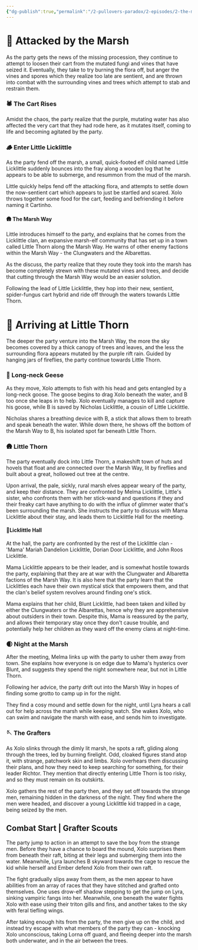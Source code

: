 ```yaml
---
{"dg-publish":true,"permalink":"/2-pullovers-paradox/2-episodes/2-the-marsh-way-convergence/episode-4-little-kid-from-little-thorn/","created":"2025-10-03T14:48:59.995+02:00","updated":"2025-10-03T15:21:22.539+02:00"}
---
```


# 🍃 Attacked by the Marsh

As the party gets the news of the missing procession, they continue to attempt to loosen their cart from the mutated fungi and vines that have seized it. Eventually, they take to try burning the flora off, but anger the vines and spores which they realize too late are sentient, and are thrown into combat with the surrounding vines and trees which attempt to stab and restrain them.
### 🕷️ The Cart Rises

Amidst the chaos, the party realize that the purple, mutating water has also affected the very cart that they had rode here, as it mutates itself, coming to life and becoming agitated by the party. 
### 🪵 Enter Little Licklittle

As the party fend off the marsh, a small, quick-footed elf child named Little Licklittle suddenly bounces into the fray along a wooden log that he appears to be able to submerge, and resummon from the mud of the marsh. 

Little quickly helps fend off the attacking flora, and attempts to settle down the now-sentient cart which appears to just be startled and scared. Xolo throws together some food for the cart, feeding and befriending it before naming it Cartinho.
#### 🛖 The Marsh Way

Little introduces himself to the party, and explains that he comes from the Licklittle clan, an expansive marsh-elf community that has set up in a town called Little Thorn along the Marsh Way. He warns of other enemy factions within the Marsh Way - the Clungwaters and the Albarettas. 

As the discuss, the party realize that they route they took into the marsh has become completely strewn with these mutated vines and trees, and decide that cutting through the Marsh Way would be an easier solution. 

Following the lead of Little Licklittle, they hop into their new, sentient, spider-fungus cart hybrid and ride off through the waters towards Little Thorn.


# 🛶 Arriving at Little Thorn

The deeper the party venture into the Marsh Way, the more the sky becomes covered by a thick canopy of trees and leaves, and the less the surrounding flora appears mutated by the purple rift rain. Guided by hanging jars of fireflies, the party continue towards Little Thorn.
### 🪿 Long-neck Geese

As they move, Xolo attempts to fish with his head and gets entangled by a long-neck goose. The goose begins to drag Xolo beneath the water, and B too once she leaps in to help. Xolo eventually manages to kill and capture his goose, while B is saved by Nicholas Licklittle, a cousin of Little Licklittle. 

Nicholas shares a breathing device with B, a stick that allows them to breath and speak beneath the water. While down there, he shows off the bottom of the Marsh Way to B, his isolated spot far beneath Little Thorn.
### 🛖 Little Thorn

The party eventually dock into Little Thorn, a makeshift town of huts and hovels that float and are connected over the Marsh Way, lit by fireflies and built about a great, hollowed out tree at the centre.

Upon arrival, the pale, sickly, rural marsh elves appear weary of the party, and keep their distance. They are confronted by Melma Licklittle, Little's sister, who confronts them with her stick-wand and questions if they and their freaky cart have anything to do with the influx of glimmer water that's been surrounding the marsh. She instructs the party to discuss with Mama Licklittle about their stay, and leads them to Licklittle Hall for the meeting.
#### 🌲Licklittle Hall

At the hall, the party are confronted by the rest of the Licklittle clan - 'Mama' Mariah Dandelion Licklittle, Dorian Door Licklittle, and John Roos Licklittle. 

Mama Licklittle appears to be their leader, and is somewhat hostile towards the party, explaining that they are at war with the Clungwater and Albaretta factions of the Marsh Way. It is also here that the party learn that the Licklittles each have their own mystical stick that empowers them, and that the clan's belief system revolves around finding one's stick.

Mama explains that her child, Blunt Licklittle, had been taken and killed by either the Clungwaters or the Albarettas, hence why they are apprehensive about outsiders in their town. Despite this, Mama is reassured by the party, and allows their temporary stay once they don't cause trouble, and potentially help her children as they ward off the enemy clans at night-time.
### 🌒 Night at the Marsh

After the meeting, Melma links up with the party to usher them away from town. She explains how everyone is on edge due to Mama's hysterics over Blunt, and suggests they spend the night somewhere near, but not in Little Thorn.

Following her advice, the party drift out into the Marsh Way in hopes of finding some grotto to camp up in for the night. 

They find a cosy mound and settle down for the night, until Lyra hears a call out for help across the marsh while keeping watch. She wakes Xolo, who can swim and navigate the marsh with ease, and sends him to investigate.
### 🪡 The Grafters

As Xolo slinks through the dimly lit marsh, he spots a raft, gliding along through the trees, led by burning firelight. Odd, cloaked figures stand atop it, with strange, patchwork skin and limbs. Xolo overhears them discussing their plans, and how they need to keep searching for something, for their leader Richtor. They mention that directly entering Little Thorn is too risky, and so they must remain on its outskirts.

Xolo gathers the rest of the party then, and they set off towards the strange men, remaining hidden in the darkness of the night. They find where the men were headed, and discover a young Licklittle kid trapped in a cage, being seized by the men.
## Combat Start | Grafter Scouts

The party jump to action in an attempt to save the boy from the strange men. Before they have a chance to board the mound, Xolo surprises them from beneath their raft, biting at their legs and submerging them into the water. Meanwhile, Lyra launches B skyward towards the cage to rescue the kid while herself and Ember defend Xolo from their own raft.

The fight gradually slips away from them, as the men appear to have abilities from an array of races that they have stitched and grafted onto themselves. One uses drow-elf shadow stepping to get the jump on Lyra, sinking vampiric fangs into her. Meanwhile, one beneath the water fights Xolo with ease using their triton gills and fins, and another takes to the sky with feral tiefling wings.

After taking enough hits from the party, the men give up on the child, and instead try escape with what members of the party they can - knocking Xolo unconscious, taking Lorna off guard, and fleeing deeper into the marsh both underwater, and in the air between the trees.



